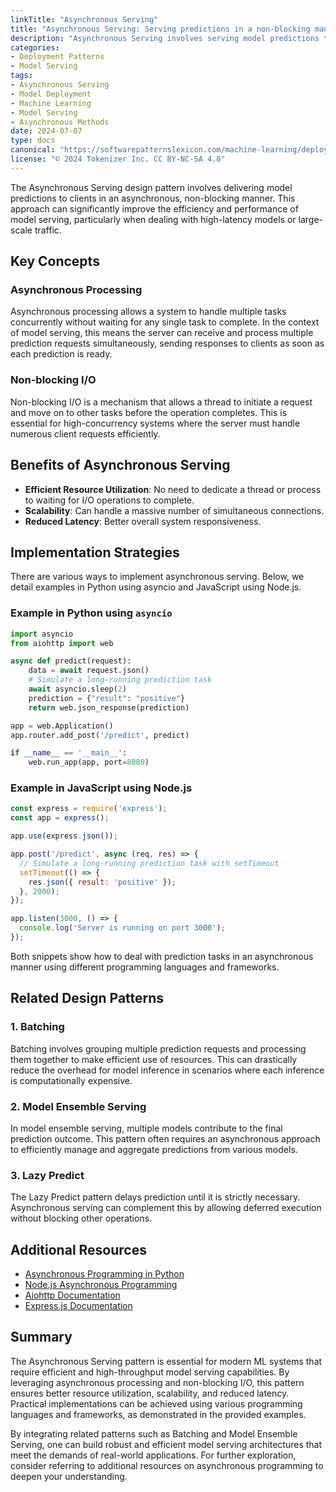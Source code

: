 ```yaml
---
linkTitle: "Asynchronous Serving"
title: "Asynchronous Serving: Serving predictions in a non-blocking manner"
description: "Asynchronous Serving involves serving model predictions to clients in a non-blocking manner, allowing for more efficient use of resources and improved performance."
categories:
- Deployment Patterns
- Model Serving
tags:
- Asynchronous Serving
- Model Deployment
- Machine Learning
- Model Serving
- Asynchronous Methods
date: 2024-07-07
type: docs
canonical: "https://softwarepatternslexicon.com/machine-learning/deployment-patterns/model-serving/asynchronous-serving"
license: "© 2024 Tokenizer Inc. CC BY-NC-SA 4.0"
---
```



The Asynchronous Serving design pattern involves delivering model predictions to clients in an asynchronous, non-blocking manner. This approach can significantly improve the efficiency and performance of model serving, particularly when dealing with high-latency models or large-scale traffic.

## Key Concepts

### Asynchronous Processing
Asynchronous processing allows a system to handle multiple tasks concurrently without waiting for any single task to complete. In the context of model serving, this means the server can receive and process multiple prediction requests simultaneously, sending responses to clients as soon as each prediction is ready.

### Non-blocking I/O
Non-blocking I/O is a mechanism that allows a thread to initiate a request and move on to other tasks before the operation completes. This is essential for high-concurrency systems where the server must handle numerous client requests efficiently.

## Benefits of Asynchronous Serving

- **Efficient Resource Utilization**: No need to dedicate a thread or process to waiting for I/O operations to complete.
- **Scalability**: Can handle a massive number of simultaneous connections.
- **Reduced Latency**: Better overall system responsiveness.

## Implementation Strategies

There are various ways to implement asynchronous serving. Below, we detail examples in Python using asyncio and JavaScript using Node.js.

### Example in Python using `asyncio`

```python
import asyncio
from aiohttp import web

async def predict(request):
    data = await request.json()
    # Simulate a long-running prediction task
    await asyncio.sleep(2)
    prediction = {"result": "positive"}
    return web.json_response(prediction)

app = web.Application()
app.router.add_post('/predict', predict)

if __name__ == '__main__':
    web.run_app(app, port=8080)
```

### Example in JavaScript using Node.js

```javascript
const express = require('express');
const app = express();

app.use(express.json());

app.post('/predict', async (req, res) => {
  // Simulate a long-running prediction task with setTimeout
  setTimeout(() => {
    res.json({ result: 'positive' });
  }, 2000);
});

app.listen(3000, () => {
  console.log('Server is running on port 3000');
});
```

Both snippets show how to deal with prediction tasks in an asynchronous manner using different programming languages and frameworks.

## Related Design Patterns

### 1. **Batching**
Batching involves grouping multiple prediction requests and processing them together to make efficient use of resources. This can drastically reduce the overhead for model inference in scenarios where each inference is computationally expensive.

### 2. **Model Ensemble Serving**
In model ensemble serving, multiple models contribute to the final prediction outcome. This pattern often requires an asynchronous approach to efficiently manage and aggregate predictions from various models.

### 3. **Lazy Predict**
The Lazy Predict pattern delays prediction until it is strictly necessary. Asynchronous serving can complement this by allowing deferred execution without blocking other operations.

## Additional Resources

- [Asynchronous Programming in Python](https://docs.python.org/3/library/asyncio.html)
- [Node.js Asynchronous Programming](https://nodejs.dev/en/learn/asynchronous-programming-in-nodejs)
- [Aiohttp Documentation](https://docs.aiohttp.org/en/stable/)
- [Express.js Documentation](https://expressjs.com/)

## Summary

The Asynchronous Serving pattern is essential for modern ML systems that require efficient and high-throughput model serving capabilities. By leveraging asynchronous processing and non-blocking I/O, this pattern ensures better resource utilization, scalability, and reduced latency. Practical implementations can be achieved using various programming languages and frameworks, as demonstrated in the provided examples.

By integrating related patterns such as Batching and Model Ensemble Serving, one can build robust and efficient model serving architectures that meet the demands of real-world applications. For further exploration, consider referring to additional resources on asynchronous programming to deepen your understanding.


